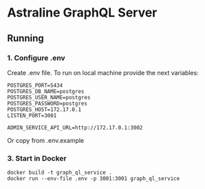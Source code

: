 # Astraline GraphQL Server

## Running

### 1. Configure .env

Create .env file. 
To run on local machine provide the next variables:
```
POSTGRES_PORT=5434
POSTGRES_DB_NAME=postgres
POSTGRES_USER_NAME=postgres
POSTGRES_PASSWORD=postgres
POSTGRES_HOST=172.17.0.1
LISTEN_PORT=3001

ADMIN_SERVICE_API_URL=http://172.17.0.1:3002
```
Or copy from .env.example

### 3. Start in Docker
```
docker build -t graph_ql_service .
docker run --env-file .env -p 3001:3001 graph_ql_service
```
